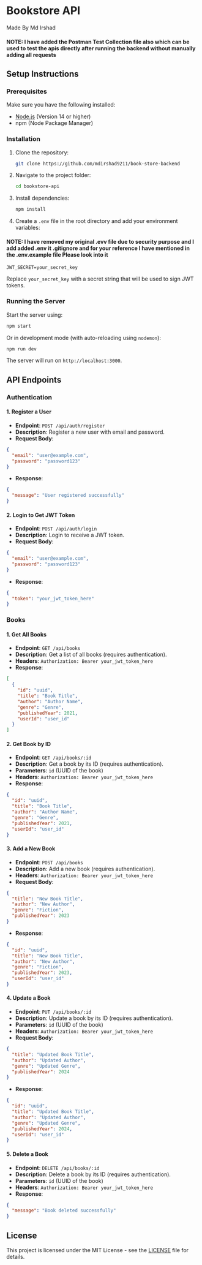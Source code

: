 
# Bookstore API

Made By Md Irshad 
#### NOTE: I have added the Postman Test Collection file also which can be used to test the apis directly after running the backend without manually adding all requests


## Setup Instructions

### Prerequisites

Make sure you have the following installed:

* [Node.js](https://nodejs.org/) (Version 14 or higher)
* npm (Node Package Manager)

### Installation

1. Clone the repository:

   ```bash
   git clone https://github.com/mdirshad9211/book-store-backend
   ```

2. Navigate to the project folder:

   ```bash
   cd bookstore-api
   ```

3. Install dependencies:

   ```bash
   npm install
   ```

4. Create a `.env` file in the root directory and add your environment variables:
#### NOTE: I have removed my original .evv file due to security purpose and I add added .env it .gitignore and for your reference I have mentioned in the .env.example file Please look into it 

   ```plaintext
   JWT_SECRET=your_secret_key
   ```

   Replace `your_secret_key` with a secret string that will be used to sign JWT tokens.

### Running the Server

Start the server using:

```bash
npm start
```

Or in development mode (with auto-reloading using `nodemon`):

```bash
npm run dev
```

The server will run on `http://localhost:3000`.

## API Endpoints

### Authentication

#### 1. Register a User

* **Endpoint**: `POST /api/auth/register`
* **Description**: Register a new user with email and password.
* **Request Body**:

```json
{
  "email": "user@example.com",
  "password": "password123"
}
```

* **Response**:

```json
{
  "message": "User registered successfully"
}
```

#### 2. Login to Get JWT Token

* **Endpoint**: `POST /api/auth/login`
* **Description**: Login to receive a JWT token.
* **Request Body**:

```json
{
  "email": "user@example.com",
  "password": "password123"
}
```

* **Response**:

```json
{
  "token": "your_jwt_token_here"
}
```

### Books

#### 1. Get All Books

* **Endpoint**: `GET /api/books`
* **Description**: Get a list of all books (requires authentication).
* **Headers**: `Authorization: Bearer your_jwt_token_here`
* **Response**:

```json
[
  {
    "id": "uuid",
    "title": "Book Title",
    "author": "Author Name",
    "genre": "Genre",
    "publishedYear": 2021,
    "userId": "user_id"
  }
]
```

#### 2. Get Book by ID

* **Endpoint**: `GET /api/books/:id`
* **Description**: Get a book by its ID (requires authentication).
* **Parameters**: `id` (UUID of the book)
* **Headers**: `Authorization: Bearer your_jwt_token_here`
* **Response**:

```json
{
  "id": "uuid",
  "title": "Book Title",
  "author": "Author Name",
  "genre": "Genre",
  "publishedYear": 2021,
  "userId": "user_id"
}
```

#### 3. Add a New Book

* **Endpoint**: `POST /api/books`
* **Description**: Add a new book (requires authentication).
* **Headers**: `Authorization: Bearer your_jwt_token_here`
* **Request Body**:

```json
{
  "title": "New Book Title",
  "author": "New Author",
  "genre": "Fiction",
  "publishedYear": 2023
}
```

* **Response**:

```json
{
  "id": "uuid",
  "title": "New Book Title",
  "author": "New Author",
  "genre": "Fiction",
  "publishedYear": 2023,
  "userId": "user_id"
}
```

#### 4. Update a Book

* **Endpoint**: `PUT /api/books/:id`
* **Description**: Update a book by its ID (requires authentication).
* **Parameters**: `id` (UUID of the book)
* **Headers**: `Authorization: Bearer your_jwt_token_here`
* **Request Body**:

```json
{
  "title": "Updated Book Title",
  "author": "Updated Author",
  "genre": "Updated Genre",
  "publishedYear": 2024
}
```

* **Response**:

```json
{
  "id": "uuid",
  "title": "Updated Book Title",
  "author": "Updated Author",
  "genre": "Updated Genre",
  "publishedYear": 2024,
  "userId": "user_id"
}
```

#### 5. Delete a Book

* **Endpoint**: `DELETE /api/books/:id`
* **Description**: Delete a book by its ID (requires authentication).
* **Parameters**: `id` (UUID of the book)
* **Headers**: `Authorization: Bearer your_jwt_token_here`
* **Response**:

```json
{
  "message": "Book deleted successfully"
}
```





## License

This project is licensed under the MIT License - see the [LICENSE](LICENSE) file for details.


